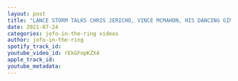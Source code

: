 ```yaml
---
layout: post
title: "LANCE STORM TALKS CHRIS JERICHO, VINCE MCMAHON, HIS DANCING GIMMICK, HOW HE GOT SIGNED WITH WCW #62"
date: 2021-07-24
categories: jofo-in-the-ring videos
author: jofo-in-the-ring
spotify_track_id: 
youtube_video_id: rEkGFopKZX4
apple_track_id: 
youtube_metadata: 
---
```

